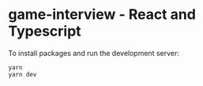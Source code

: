 # game-interview - React and Typescript

To install packages and run the development server:

```
yarn
yarn dev
```
